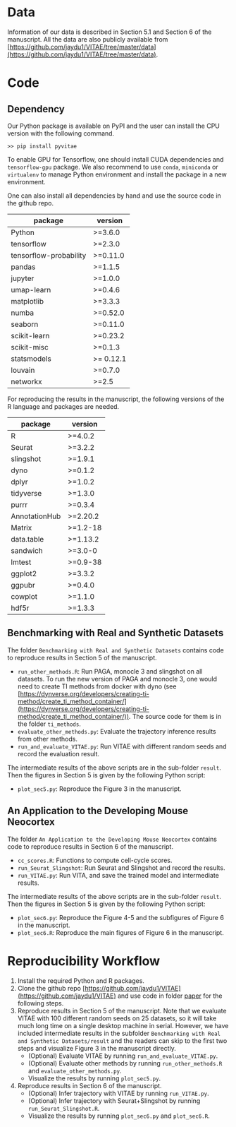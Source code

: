 

# Data

Information of our data is described in Section 5.1 and Section 6 of the manuscript. All the data are also publicly available from [https://github.com/jaydu1/VITAE/tree/master/data](https://github.com/jaydu1/VITAE/tree/master/data).

# Code

## Dependency

Our Python package is available on PyPI and the user can install the CPU version with the following command. 

```
>> pip install pyvitae
```

To enable GPU for Tensorflow, one should install CUDA dependencies and `tensorflow-gpu` package. We also recommend to use `conda`, `miniconda` or `virtualenv` to manage Python environment and install the package in a new environment.


One can also install all dependencies by hand and use the source code in the github repo.

package|version
---|---
Python|>=3.6.0
tensorflow| >=2.3.0 
tensorflow-probability| >=0.11.0
pandas| >=1.1.5
jupyter| >=1.0.0
umap-learn| >=0.4.6
matplotlib |>=3.3.3 
numba| >=0.52.0
seaborn |>=0.11.0
scikit-learn |>=0.23.2
scikit-misc| >=0.1.3
statsmodels | >= 0.12.1
louvain| >=0.7.0
networkx| >=2.5

For reproducing the results in the manuscript, the following versions of the R language and packages are needed.

package|version
---|---
R|>=4.0.2
Seurat | >=3.2.2
slingshot | >=1.9.1
dyno | >=0.1.2
dplyr | >=1.0.2
tidyverse | >=1.3.0
purrr | >=0.3.4
AnnotationHub | >=2.20.2
Matrix | >=1.2-18
data.table | >=1.13.2
sandwich | >=3.0-0
lmtest | >=0.9-38
ggplot2 | >=3.3.2
ggpubr | >=0.4.0
cowplot | >=1.1.0
hdf5r | >=1.3.3

## Benchmarking with Real and Synthetic Datasets
The folder `Benchmarking with Real and Synthetic Datasets` contains code to reproduce results in Section 5 of the manuscript.

- `run_other_methods.R`: Run PAGA, monocle 3 and slingshot on all datasets. To run the new version of PAGA and monocle 3, one would need to create TI methods from docker with dyno (see [https://dynverse.org/developers/creating-ti-method/create_ti_method_container/](https://dynverse.org/developers/creating-ti-method/create_ti_method_container/)). The source code for them is in the folder `ti_methods`.
- `evaluate_other_methods.py`: Evaluate the trajectory inference results from other methods.
- `run_and_evaluate_VITAE.py`: Run VITAE with different random seeds and record the evaluation result.

The intermediate results of the above scripts are in the sub-folder `result`. Then the figures in Section 5 is given by the following Python script:

- `plot_sec5.py`: Reproduce the Figure 3 in the manuscript.

## An Application to the Developing Mouse Neocortex
The folder `An Application to the Developing Mouse Neocortex` contains code to reproduce results in Section 6 of the manuscript.

- `cc_scores.R`: Functions to compute cell-cycle scores.
- `run_Seurat_Slingshot`: Run Seurat and Slingshot and record the results.
- `run_VITAE.py`: Run VITA, and save the trained model and intermediate results.

The intermediate results of the above scripts are in the sub-folder `result`. Then the figures in Section 5 is given by the following Python script:

- `plot_sec6.py`: Reproduce the Figure 4-5 and the subfigures of Figure 6 in the manuscript.
- `plot_sec6.R`: Reproduce the main figures of Figure 6 in the manuscript.

# Reproducibility Workflow

1. Install the required Python and R packages.
2. Clone the github repo [https://github.com/jaydu1/VITAE](https://github.com/jaydu1/VITAE) and use code in folder [paper](https://github.com/jaydu1/VITAE/tree/master/paper) for the following steps. 
3. Reproduce results in Section 5 of the manuscript. Note that we evaluate VITAE with 100 different random seeds on 25 datasets, so it will take much long time on a single desktop machine in serial. However, we have included intermediate results in the subfolder `Benchmarking with Real and Synthetic Datasets/result` and the readers can skip to the first two steps and visualize Figure 3 in the manuscript directly.
	- (Optional) Evaluate VITAE by running `run_and_evaluate_VITAE.py`. 
	- (Optional) Evaluate other methods by running `run_other_methods.R` and `evaluate_other_methods.py`.
	- Visualize the results by running `plot_sec5.py`.
4. Reproduce results in Section 6 of the manuscript. 
	- (Optional) Infer trajectory with VITAE by running `run_VITAE.py`.
	- (Optional) Infer trajectory with Seurat+Slingshot by running `run_Seurat_Slingshot.R`.
	- Visualize the results by running `plot_sec6.py` and `plot_sec6.R`.